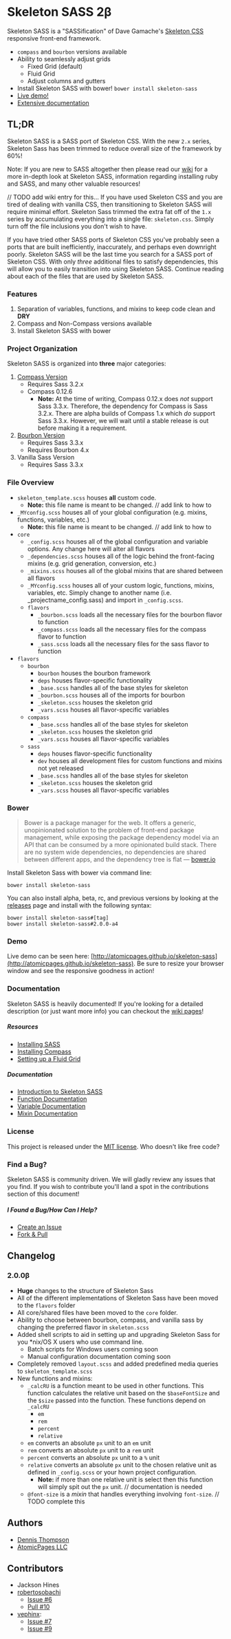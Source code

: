 Skeleton SASS 2&beta;
=======================

Skeleton SASS is a "SASSification" of Dave Gamache's [Skeleton CSS](http://getskeleton.com) responsive front-end framework.

* `compass` and `bourbon` versions available
* Ability to seamlessly adjust grids
	* Fixed Grid (default)
	* Fluid Grid
	* Adjust columns and gutters
* Install Skeleton SASS with bower! `bower install skeleton-sass`
* [Live demo!](http://atomicpages.github.io/skeleton-sass/demo.html)
* [Extensive documentation](https://github.com/atomicpages/skeleton-sass/wiki)

## TL;DR
Skeleton SASS is a SASS port of Skeleton CSS. With the new `2.x` series, Skeleton Sass has been trimmed to reduce overall size of the framework by 60%!

Note: If you are new to SASS altogether then please read our [wiki](https://github.com/atomicpages/skeleton-sass/wiki) for a more in-depth look at Skeleton SASS, information regarding installing ruby and SASS, and many other valuable resources!

// TODO add wiki entry for this...
If you have used Skeleton CSS and you are tired of dealing with vanilla CSS, then transitioning to Skeleton SASS will require minimal effort. Skeleton Sass trimmed the extra fat off of the `1.x` series by accumulating everything into a single file: `skeleton.css`. Simply turn off the file inclusions you don't wish to have.

If you have tried other SASS ports of Skeleton CSS you've probably seen a ports that are built inefficiently, inaccurately, and perhaps even downright poorly. Skeleton SASS will be the last time you search for a SASS port of Skeleton CSS. With only _three_ additional files to satisfy dependencies, this will allow you to easily transition into using Skeleton SASS. Continue reading about each of the files that are used by Skeleton SASS.

### Features
1. Separation of variables, functions, and mixins to keep code clean and **DRY**
2. Compass and Non-Compass versions available
3. Install Skeleton SASS with bower

### Project Organization
Skeleton SASS is organized into **three** major categories:

1. [Compass Version](http://compass-style.org/)
	* Requires Sass 3.2.x
	* Compass 0.12.6
		* **Note:** At the time of writing, Compass 0.12.x does *not* support Sass 3.3.x. Therefore, the dependency for Compass is Sass 3.2.x. There are alpha builds of Compass 1.x which *do* support Sass 3.3.x. However, we will wait until a stable release is out before making it a requirement.
2. [Bourbon Version](http://bourbon.io/)
	* Requires Sass 3.3.x
	* Requires Bourbon 4.x
3. Vanilla Sass Version
	* Requires Sass 3.3.x

### File Overview
* `skeleton_template.scss` houses **all** custom code.
	* **Note:** this file name is meant to be changed. // add link to how to
* `_MYconfig.scss` houses all of your global configuration (e.g. mixins, functions, variables, etc.)
	* **Note:** this file name is meant to be changed. // add link to how to
* `core`
	* `_config.scss` houses all of the global configuration and variable options. Any change here will alter all flavors
	* `_dependencies.scss` houses all of the logic behind the front-facing mixins (e.g. grid generation, conversion, etc.)
	* `_mixins.scss` houses all of the global mixins that are shared between all flavors
	* `_MYconfig.scss` houses all of your custom logic, functions, mixins, variables, etc. Simply change to another name (i.e. _projectname_config.sass) and import in `_config.scss`.
	* `flavors`
		* `_bourbon.scss` loads all the necessary files for the bourbon flavor to function
		* `_compass.scss` loads all the necessary files for the compass flavor to function
		* `_sass.scss` loads all the necessary files for the sass flavor to function
* `flavors`
	* `bourbon`
		* `bourbon` houses the bourbon framework
		* `deps` houses flavor-specific functionality
		* `_base.scss` handles all of the base styles for skeleton
		* `_bourbon.scss` houses all of the imports for bourbon
		* `_skeleton.scss` houses the skeleton grid
		* `_vars.scss` houses all flavor-specific variables
	* `compass`
		* `_base.scss` handles all of the base styles for skeleton
		* `_skeleton.scss` houses the skeleton grid
		* `_vars.scss` houses all flavor-specific variables
	* `sass`
		* `deps` houses flavor-specific functionality
		* `dev` houses all development files for custom functions and mixins not yet released
		* `_base.scss` handles all of the base styles for skeleton
		* `_skeleton.scss` houses the skeleton grid
		* `_vars.scss` houses all flavor-specific variables

### Bower
> Bower is a package manager for the web. It offers a generic, unopinionated solution to the problem of front-end package management, while exposing the package dependency model via an API that can be consumed by a more opinionated build stack. There are no system wide dependencies, no dependencies are shared between different apps, and the dependency tree is flat &mdash; [bower.io](http://bower.io/)

Install Skeleton Sass with bower via command line:

	bower install skeleton-sass

You can also install alpha, beta, rc, and previous versions by looking at the [releases](https://github.com/atomicpages/skeleton-sass/releases) page and install with the following syntax:

	bower install skeleton-sass#[tag]
	bower install skeleton-sass#2.0.0-a4

### Demo
Live demo can be seen here: [http://atomicpages.github.io/skeleton-sass](http://atomicpages.github.io/skeleton-sass). Be sure to resize your browser window and see the responsive goodness in action!

### Documentation
Skeleton SASS is heavily documented! If you're looking for a detailed description (or just want more info) you can checkout the [wiki pages](https://github.com/atomicpages/skeleton-sass/wiki/_pages)!

##### Resources
* [Installing SASS](https://github.com/atomicpages/skeleton-sass/wiki/Installing-SASS)
* [Installing Compass](https://github.com/atomicpages/skeleton-sass/wiki/Installing-Compass)
* [Setting up a Fluid Grid](https://github.com/atomicpages/skeleton-sass/wiki/Setting-up-a-Fluid-Grid)


##### Documentation
* [Introduction to Skeleton SASS](https://github.com/atomicpages/skeleton-sass/wiki)
* [Function Documentation](https://github.com/atomicpages/skeleton-sass/wiki/Function-Documentation)
* [Variable Documentation](https://github.com/atomicpages/skeleton-sass/wiki/Variable-Documentation)
* [Mixin Documentation](https://github.com/atomicpages/skeleton-sass/wiki/Mixin-Documentation)

### License
This project is released under the [MIT license](https://github.com/atomicpages/skeleton-sass/blob/master/license.txt). Who doesn't like free code?

### Find a Bug?
Skeleton SASS is community driven. We will gladly review any issues that you find. If you wish to contribute you'll land a spot in the contributions section of this document!

##### I Found a Bug/How Can I Help?
* [Create an Issue](https://github.com/atomicpages/skeleton-sass/issues)
* [Fork &amp; Pull](https://github.com/atomicpages/skeleton-sass)

Changelog
---------
### 2.0.0&beta;
* **Huge** changes to the structure of Skeleton Sass
* All of the different implementations of Skeleton Sass have been moved to the `flavors` folder
* All core/shared files have been moved to the `core` folder.
* Ability to choose between bourbon, compass, and vanilla sass by changing the preferred flavor in `skeleton.scss`
* Added shell scripts to aid in setting up and upgrading Skeleton Sass for you *nix/OS X users who use command line.
	* Batch scripts for Windows users coming soon
	* Manual configuration documentation coming soon
* Completely removed `layout.scss` and added predefined media queries to `skeleton_template.scss`
* New functions and mixins:
	* `_calcRU` is a function meant to be used in other functions. This function calculates the relative unit based on the `$baseFontSize` and the `$size` passed into the function. These functions depend on `_calcRU`
		* `em`
		* `rem`
		* `percent`
		* `relative`
	* `em` converts an absolute `px` unit to an `em` unit
	* `rem` converts an absolute `px` unit to a `rem` unit
	* `percent` converts an absolute `px` unit to a `%` unit
	* `relative` converts an absolute `px` unit to the chosen relative unit as defined in `_config.scss` or your hown project configuration.
		* **Note:** if more than one relative unit is select then this function will simply spit out the `px` unit. // documentation is needed
	* `@font-size` is a *mixin* that handles everything involving `font-size`. // TODO complete this


Authors
-------
* [Dennis Thompson](http://dennis-thompson.com/)
* [AtomicPages LLC](http://www.atomicpages.net/)

Contributors
------------
* Jackson Hines
* [robertosobachi](https://github.com/robertosobachi)
	* [Issue #6](https://github.com/atomicpages/skeleton-sass/issues/6)
	* [Pull #10](https://github.com/atomicpages/skeleton-sass/pull/10)
* [vephinx](https://github.com/vephinx):
	* [Issue #7](https://github.com/atomicpages/skeleton-sass/issues/7)
	* [Issue #9](https://github.com/atomicpages/skeleton-sass/issues/9)
